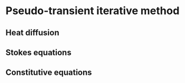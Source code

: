 # Pseudo-transient iterative method

## Heat diffusion

## Stokes equations

## Constitutive equations
